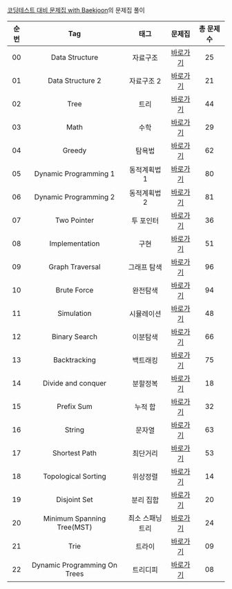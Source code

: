 [코딩테스트 대비 문제집 with Baekjoon](https://github.com/tony9402/baekjoon)의 문제집 풀이

| 순번 | Tag                          | 태그                | 문제집    | 총 문제 수 |
| :--: | :--------------------------: | :-----------------: | :------:  | :------: |
| 00 | Data Structure | 자료구조 | [바로가기](Data_Structure) | 25 |
| 01 | Data Structure 2 | 자료구조 2 | [바로가기](./data_structure2) | 21 |
| 02 | Tree | 트리 | [바로가기](./tree) | 44 |
| 03 | Math | 수학 | [바로가기](./math) | 29 |
| 04 | Greedy | 탐욕법 | [바로가기](./greedy) | 62 |
| 05 | Dynamic Programming 1 | 동적계획법 1 | [바로가기](./dynamic_programming_1) | 80 |
| 06 | Dynamic Programming 2 | 동적계획법 2 | [바로가기](./dynamic_programming_2) | 81 |
| 07 | Two Pointer | 투 포인터 | [바로가기](./two_pointer) | 36 |
| 08 | Implementation | 구현 | [바로가기](./implementation) | 51 |
| 09 | Graph Traversal | 그래프 탐색 | [바로가기](./graph_traversal) | 96 |
| 10 | Brute Force | 완전탐색 | [바로가기](./brute_force) | 94 |
| 11 | Simulation | 시뮬레이션 | [바로가기](./simulation) | 48 |
| 12 | Binary Search | 이분탐색 | [바로가기](./binary_search) | 66 |
| 13 | Backtracking | 백트래킹 | [바로가기](./backtracking) | 75 |
| 14 | Divide and conquer | 분할정복 | [바로가기](./divide_and_conquer) | 18 |
| 15 | Prefix Sum | 누적 합 | [바로가기](./prefix_sum) | 32 |
| 16 | String | 문자열 | [바로가기](./string) | 63 |
| 17 | Shortest Path | 최단거리 | [바로가기](./shortest_path) | 53 |
| 18 | Topological Sorting | 위상정렬 | [바로가기](./topological_sorting) | 14 |
| 19 | Disjoint Set | 분리 집합 | [바로가기](./disjoint_set) | 20 |
| 20 | Minimum Spanning Tree(MST) | 최소 스패닝 트리 | [바로가기](./minimum_spanning_tree) | 24 |
| 21 | Trie | 트라이 | [바로가기](./trie) | 09 |
| 22 | Dynamic Programming On Trees | 트리디피 | [바로가기](./dynamic_programming_on_trees) | 08 |

